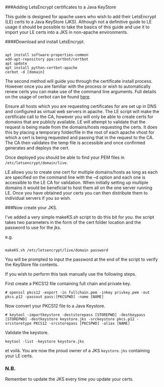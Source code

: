 ###Adding LetsEncrypt certificates to a Java KeyStore

This guide is designed for apache users who wish to add their LetsEncrypt (LE) certs to a Java KeyStore (JKS).
Although not a definitive guide to LE usage it should be possible to take the basics of this guide and use it to import your LE certs into a JKS in non-apache environments.

####Download and install LetsEncrypt.

```

apt install software-properties-common
add-apt-repository ppa:certbot/certbot
apt update
apt install python-certbot-apache
cerbot -d [domain]

```

The second method will guide you through the certificate install process.
However once you are familiar with the process or wish to automatically renew certs you can make use of the command line arguments.
Full details on the usage of cerbot can be found [here](https://certbot.eff.org/docs/using.html).


Ensure all hosts which you are requesting certificates for are set up in DNS and configured as virtual web servers in apache.  The LE script will make the certificate call to the CA, however you will only be able to create certs for domains that are publicly available. LE will attempt to validate that the request is being made from the domains/hosts requesting the certs. It does this by placing a temporary folder/file in the root of each apache vhost for which a cert is being requested and passing that in the request to the CA. The CA then validates the temp file is accessible and once confirmed generates and deploys the cert.

Once deployed you should be able to find your PEM files in ```/etc/letsencrypt/domain/live```.

LE allows you to create one cert for multiple domains/hosts as long as each are specified on the command line with the –d option and each one is accessible to the LE CA for validation. When initially setting up multiple domains it would be beneficial to host them all on the one server running LE. Once you have obtained your certs you can then distribute them to individual servers if you so wish.

###Now create your JKS.

I've added a very simple makeKS.sh script to do this bit for you.
the script takes two parameters in the form of the cert folder location and the password to use for the jks.

e.g.
```

makeKS.sh /etc/letsencrypt/live/domain password

```
You will be prompted to input the password at the end of the script to verify the KeyStore file contents.

If you wish to perform this task manually use the following steps.

First create a PKCS12 file containing full chain and private key.
```
# openssl pkcs12 -export -in fullchain.pem -inkey privkey.pem -out pkcs.p12 -passout pass:[PKCSPWD] -name [NAME]
```

Now convert your PKCS12 file to a Java Keystore.
```
# keytool -importkeystore -deststorepass [STOREPWD] -destkeypass [STOREPWD] -destkeystore keystore.jks -srckeystore pkcs.p12 -srcstoretype PKCS12 -srcstorepass [PKCSPWD] -alias [NAME]
```

Validate the keystore.
```
keytool -list -keystore keystore.jks
```

et voilà. You are now the proud owner of a JKS ```keystore.jks``` containing your LE certs. 

### N.B.
Remember to update the JKS every time you update your certs.
